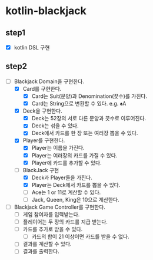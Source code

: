 # kotlin-blackjack

## step1
- [x] kotlin DSL 구현

## step2
- [ ] Blackjack Domain을 구현한다.
  - [x] Card를 구현한다. 
    - [x] Card는 Suit(문양)과 Denomination(끗수)를 가진다.
    - [x] Card는 String으로 변환할 수 있다. e.g. ♠A
  - [x] Deck을 구현한다.
    - [x] Deck는 52장의 서로 다른 문양과 끗수로 이루어진다.
    - [x] Deck는 섞을 수 있다.
    - [x] Deck에서 카드를 한 장 또는 여러장 뽑을 수 있다.
  - [x] Player를 구현한다.
    - [x] Player는 이름을 가진다.
    - [x] Player는 여러장의 카드를 가질 수 있다.
    - [x] Player에 카드를 추가할 수 있다.
  - [ ] BlackJack 구현
    - [x] Deck과 Player들을 가진다.
    - [x] Player는 Deck에서 카드를 뽑을 수 있다.
    - [ ] Ace는 1 or 11로 계산할 수 있다.
    - [ ] Jack, Queen, King은 10으로 계산한다.
- [ ] Blackjack Game Controller를 구현한다.
  - [ ] 게임 참여자를 입력받는다.
  - [ ] 플레이어는 두 장의 카드를 지급 받는다.
  - [ ] 카드를 추가로 받을 수 있다.
    - [ ] 카드의 합이 21 이상이면 카드를 받을 수 없다.
  - [ ] 결과를 계산할 수 있다.
  - [ ] 결과를 출력한다.
